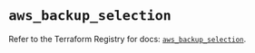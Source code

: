 # `aws_backup_selection`

Refer to the Terraform Registry for docs: [`aws_backup_selection`](https://registry.terraform.io/providers/hashicorp/aws/5.39.0/docs/resources/backup_selection).
